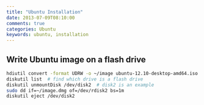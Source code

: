```yaml
---
title: "Ubuntu Installation"
date: 2013-07-09T08:10:00
comments: true
categories: Ubuntu
keywords: ubuntu, installation
---
```


## Write Ubuntu image on a flash drive

```bash
hdiutil convert -format UDRW -o ~/image ubuntu-12.10-desktop-amd64.iso
diskutil list  # find which drive is a flash drive
diskutil unmountDisk /dev/disk2  # disk2 is an example
sudo dd if=~/image.dmg of=/dev/rdisk2 bs=1m
diskutil eject /dev/disk2
```
